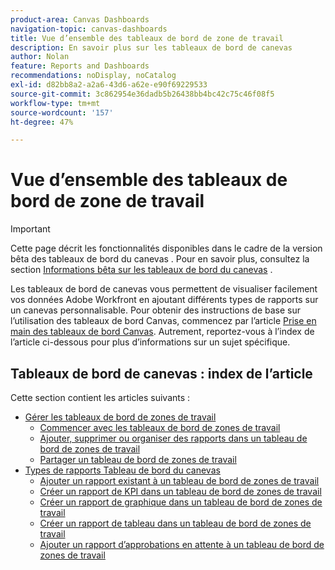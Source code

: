 ```yaml
---
product-area: Canvas Dashboards
navigation-topic: canvas-dashboards
title: Vue d’ensemble des tableaux de bord de zone de travail
description: En savoir plus sur les tableaux de bord de canevas
author: Nolan
feature: Reports and Dashboards
recommendations: noDisplay, noCatalog
exl-id: d82bb8a2-a2a6-43d6-a62e-e90f69229533
source-git-commit: 3c862954e36dadb5b26438bb4bc42c75c46f08f5
workflow-type: tm+mt
source-wordcount: '157'
ht-degree: 47%

---
```


# Vue d’ensemble des tableaux de bord de zone de travail

>[!IMPORTANT]
>
>Cette page décrit les fonctionnalités disponibles dans le cadre de la version bêta des tableaux de bord du canevas . Pour en savoir plus, consultez la section [Informations bêta sur les tableaux de bord du canevas](/help/quicksilver/product-announcements/betas/canvas-dashboards-beta/canvas-dashboards-beta-information.md) .

Les tableaux de bord de canevas vous permettent de visualiser facilement vos données Adobe Workfront en ajoutant différents types de rapports sur un canevas personnalisable. Pour obtenir des instructions de base sur l’utilisation des tableaux de bord Canvas, commencez par l’article [Prise en main des tableaux de bord Canvas](/help/quicksilver/reports-and-dashboards/canvas-dashboards/manage-canvas-dashboards/get-started-canvas-dashboards.md). Autrement, reportez-vous à l’index de l’article ci-dessous pour plus d’informations sur un sujet spécifique.

## Tableaux de bord de canevas : index de l’article

Cette section contient les articles suivants :

* [Gérer les tableaux de bord de zones de travail](/help/quicksilver/reports-and-dashboards/canvas-dashboards/manage-canvas-dashboards/manage-canvas-dashboards.md)
   * [Commencer avec les tableaux de bord de zones de travail](/help/quicksilver/reports-and-dashboards/canvas-dashboards/manage-canvas-dashboards/get-started-canvas-dashboards.md)
   * [Ajouter, supprimer ou organiser des rapports dans un tableau de bord de zones de travail](/help/quicksilver/reports-and-dashboards/canvas-dashboards/manage-canvas-dashboards/add-remove-arrange-reports.md)
   * [Partager un tableau de bord de zones de travail](/help/quicksilver/reports-and-dashboards/canvas-dashboards/manage-canvas-dashboards/share-canvas-dashboard.md)
* [Types de rapports Tableau de bord du canevas](/help/quicksilver/reports-and-dashboards/canvas-dashboards/report-types/report-types-overview.md)
   * [Ajouter un rapport existant à un tableau de bord de zones de travail](/help/quicksilver/reports-and-dashboards/canvas-dashboards/report-types/add-existing-report.md)
   * [Créer un rapport de KPI dans un tableau de bord de zones de travail](/help/quicksilver/reports-and-dashboards/canvas-dashboards/report-types/build-kpi-report.md)
   * [Créer un rapport de graphique dans un tableau de bord de zones de travail](/help/quicksilver/reports-and-dashboards/canvas-dashboards/report-types/build-chart-report.md)
   * [Créer un rapport de tableau dans un tableau de bord de zones de travail](/help/quicksilver/reports-and-dashboards/canvas-dashboards/report-types/build-table-report.md)
   * [Ajouter un rapport d’approbations en attente à un tableau de bord de zones de travail](/help/quicksilver/reports-and-dashboards/canvas-dashboards/report-types/add-pending-approvals-report.md)

